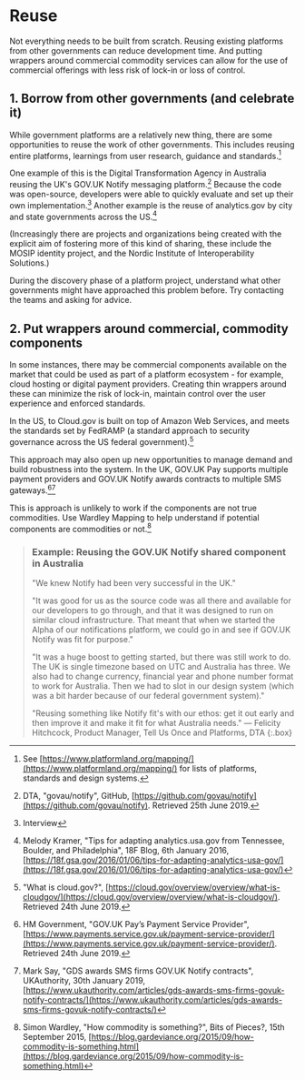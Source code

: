 # Reuse

Not everything needs to be built from scratch.
Reusing existing platforms from other governments can reduce development time. And putting wrappers around commercial commodity services can allow for the use of commercial offerings with less risk of lock-in or loss of control.

## 1. Borrow from other governments (and celebrate it)

While government platforms are a relatively new thing, there are some opportunities to reuse the work of other governments. This includes reusing entire platforms, learnings from user research, guidance and standards.[^1]

One example of this is the Digital Transformation Agency in Australia reusing the UK's GOV.UK Notify messaging platform.[^2] Because the code was open-source, developers were able to quickly evaluate and set up their own implementation.[^3] Another example is the reuse of analytics.gov by city and state governments across the US.[^4]  

(Increasingly there are projects and organizations being created with the explicit aim of fostering more of this kind of sharing, these include the MOSIP identity project, and the Nordic Institute of Interoperability Solutions.)

During the discovery phase of a platform project, understand what other governments might have approached this problem before. Try contacting the teams and asking for advice.

## 2. Put wrappers around commercial, commodity components

In some instances, there may be commercial components available on the market that could be used as part of a platform ecosystem - for example, cloud hosting or digital payment providers. Creating thin wrappers around these can minimize the risk of lock-in, maintain control over the user experience and enforced standards.

In the US, to Cloud.gov is built on top of Amazon Web Services, and meets the standards set by FedRAMP (a standard approach to security governance across the US federal government).[^5]

This approach may also open up new opportunities to manage demand and build robustness into the system. In the UK, GOV.UK Pay supports multiple payment providers and GOV.UK Notify awards contracts to multiple SMS gateways.[^6][^7]

This is approach is unlikely to work if the components are not true commodities. Use Wardley Mapping to help understand if potential components are commodities or not.[^8]

> ### Example: Reusing the GOV.UK Notify shared component in Australia
> 
> "We knew Notify had been very successful in the UK."
> 
> "It was good for us as the source code was all there and available for our developers to go through, and that it was designed to run on similar cloud infrastructure. That meant that when we started the Alpha of our notifications platform, we could go in and see if GOV.UK Notify was fit for purpose."
> 
> "It was a huge boost to getting started, but there was still work to do. The UK is single timezone based on UTC and Australia has three. We also had to change currency, financial year and phone number format to work for Australia. Then we had to slot in our design system (which was a bit harder because of our federal government system)."
> 
> "Reusing something like Notify fit's with our ethos: get it out early and then improve it and make it fit for what Australia needs."
> — Felicity Hitchcock, Product Manager, Tell Us Once and Platforms, DTA
{:.box}

[^1]:   See [https://www.platformland.org/mapping/](https://www.platformland.org/mapping/) for lists of platforms, standards and design systems.

[^2]:   DTA, "govau/notify", GitHub, [https://github.com/govau/notify](https://github.com/govau/notify). Retrieved 25th June 2019.

[^3]:   Interview

[^4]:   Melody Kramer, "Tips for adapting analytics.usa.gov from Tennessee, Boulder, and Philadelphia", 18F Blog, 6th January 2016, [https://18f.gsa.gov/2016/01/06/tips-for-adapting-analytics-usa-gov/](https://18f.gsa.gov/2016/01/06/tips-for-adapting-analytics-usa-gov/)

[^5]:   "What is cloud.gov?", [https://cloud.gov/overview/overview/what-is-cloudgov/](https://cloud.gov/overview/overview/what-is-cloudgov/). Retrieved 24th June 2019.

[^6]:   HM Government, "GOV.UK Pay’s Payment Service Provider", [https://www.payments.service.gov.uk/payment-service-provider/](https://www.payments.service.gov.uk/payment-service-provider/). Retrieved 24th June 2019.

[^7]:   Mark Say, "GDS awards SMS firms GOV.UK Notify contracts", UKAuthority, 30th January 2019, [https://www.ukauthority.com/articles/gds-awards-sms-firms-govuk-notify-contracts/](https://www.ukauthority.com/articles/gds-awards-sms-firms-govuk-notify-contracts/)

[^8]:   Simon Wardley, "How commodity is something?", Bits of Pieces?, 15th September 2015,  [https://blog.gardeviance.org/2015/09/how-commodity-is-something.html](https://blog.gardeviance.org/2015/09/how-commodity-is-something.html)
